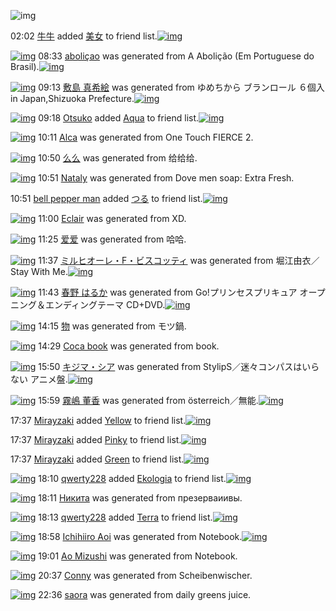 ![img](http://gdrive-cdn.herokuapp.com/537b65a5bc09f0000721dda7/512px-barcode.png)

02:02 [牛牛](http://www.barcodekanojo.com/user/500415/%E7%89%9B%E7%89%9B) added [美女](http://www.barcodekanojo.com/kanojo/889028/%E7%BE%8E%E5%A5%B3) to friend list.[![img](http://www.deviantsart.com/38scor7.png)](http://www.barcodekanojo.com/kanojo/889028/%E7%BE%8E%E5%A5%B3) 

[![img](http://www.deviantsart.com/192ueq9.png)](http://www.barcodekanojo.com/kanojo/3193161/aboli%C3%A7ao) 08:33 [aboliçao](http://www.barcodekanojo.com/kanojo/3193161/aboli%C3%A7ao) was generated from A Abolição (Em Portuguese do Brasil).[![img](http://www.deviantsart.com/h501ak.jpeg)](http://www.barcodekanojo.com/product_images/barcode/6018826/1425339153/A%20Aboli%C3%A7%C3%A3o%20%28Em%20Portuguese%20do%20Brasil%29.jpg) 

[![img](http://www.deviantsart.com/23d0bpa.png)](http://www.barcodekanojo.com/kanojo/3193162/%E6%95%B7%E5%B3%B6%20%E7%9C%9F%E5%B8%8C%E7%B5%B5) 09:13 [敷島 真希絵](http://www.barcodekanojo.com/kanojo/3193162/%E6%95%B7%E5%B3%B6%20%E7%9C%9F%E5%B8%8C%E7%B5%B5) was generated from ゆめちから ブランロール ６個入 in Japan,Shizuoka Prefecture.[![img](http://www.deviantsart.com/1j31k5b.jpeg)](http://www.barcodekanojo.com/product_images/barcode/5180862/1386078709/%E3%82%86%E3%82%81%E3%81%A1%E3%81%8B%E3%82%89%E3%83%96%E3%83%A9%E3%83%B3%E3%83%AD%E3%83%BC%E3%83%AB%20%EF%BC%96%E5%80%8B%E5%85%A5.jpg) 

[![img](http://www.deviantsart.com/t976m2.jpeg)](http://www.barcodekanojo.com/user/492467/Otsuko) 09:18 [Otsuko](http://www.barcodekanojo.com/user/492467/Otsuko) added [Aqua](http://www.barcodekanojo.com/kanojo/240454/Aqua) to friend list.[![img](http://www.deviantsart.com/1puo15d.png)](http://www.barcodekanojo.com/kanojo/240454/Aqua) 

[![img](http://www.deviantsart.com/3t1ibnb.png)](http://www.barcodekanojo.com/kanojo/3193163/Alca) 10:11 [Alca](http://www.barcodekanojo.com/kanojo/3193163/Alca) was generated from One Touch FIERCE 2.

[![img](http://www.deviantsart.com/8q3upt.png)](http://www.barcodekanojo.com/kanojo/3193164/%E4%B9%88%E4%B9%88) 10:50 [么么](http://www.barcodekanojo.com/kanojo/3193164/%E4%B9%88%E4%B9%88) was generated from 给给给.

[![img](http://www.deviantsart.com/2lp764a.png)](http://www.barcodekanojo.com/kanojo/3193165/Nataly) 10:51 [Nataly](http://www.barcodekanojo.com/kanojo/3193165/Nataly) was generated from Dove men soap: Extra Fresh.

10:51 [bell pepper man](http://www.barcodekanojo.com/user/500419/bell%20pepper%20man) added [つる](http://www.barcodekanojo.com/kanojo/2572775/%E3%81%A4%E3%82%8B) to friend list.[![img](http://www.deviantsart.com/1ebjb5o.png)](http://www.barcodekanojo.com/kanojo/2572775/%E3%81%A4%E3%82%8B) 

[![img](http://www.deviantsart.com/6hfh4s.png)](http://www.barcodekanojo.com/kanojo/3193166/Eclair) 11:00 [Eclair](http://www.barcodekanojo.com/kanojo/3193166/Eclair) was generated from XD.

[![img](http://www.deviantsart.com/c4puj8.png)](http://www.barcodekanojo.com/kanojo/3193167/%E7%88%B1%E7%88%B1) 11:25 [爱爱](http://www.barcodekanojo.com/kanojo/3193167/%E7%88%B1%E7%88%B1) was generated from 哈哈.

[![img](http://www.deviantsart.com/2jsc9pu.png)](http://www.barcodekanojo.com/kanojo/3193168/%E3%83%9F%E3%83%AB%E3%83%92%E3%82%AA%E3%83%BC%E3%83%AC%E3%83%BBF%E3%83%BB%E3%83%93%E3%82%B9%E3%82%B3%E3%83%83%E3%83%86%E3%82%A3) 11:37 [ミルヒオーレ・F・ビスコッティ](http://www.barcodekanojo.com/kanojo/3193168/%E3%83%9F%E3%83%AB%E3%83%92%E3%82%AA%E3%83%BC%E3%83%AC%E3%83%BBF%E3%83%BB%E3%83%93%E3%82%B9%E3%82%B3%E3%83%83%E3%83%86%E3%82%A3) was generated from 堀江由衣／Stay With Me.[![img](http://www.deviantsart.com/2300abt.jpeg)](http://www.barcodekanojo.com/product_images/barcode/6018834/1425350216/%E5%A0%80%E6%B1%9F%E7%94%B1%E8%A1%A3%EF%BC%8FStay%20With%20Me.jpg) 

[![img](http://www.deviantsart.com/27shp4t.png)](http://www.barcodekanojo.com/kanojo/3193169/%E6%98%A5%E9%87%8E%20%E3%81%AF%E3%82%8B%E3%81%8B) 11:43 [春野 はるか](http://www.barcodekanojo.com/kanojo/3193169/%E6%98%A5%E9%87%8E%20%E3%81%AF%E3%82%8B%E3%81%8B) was generated from Go!プリンセスプリキュア オープニング＆エンディングテーマ CD+DVD.[![img](http://www.deviantsart.com/3eujtcc.jpeg)](http://www.barcodekanojo.com/product_images/barcode/6018835/1425350539/50x50xGo,P21,PE3,P83,P97,PE3,P83,PAA,PE3,P83,PB3,PE3,P82,PBB,PE3,P82,PB9,PE3,P83,P97,PE3,P83,PAA,PE3,P82,PAD,PE3,P83,PA5,PE3,P82,PA2,P20,PE3,P82,PAA,PE3,P83,PBC,PE3,P83,P97,PE3,P83,P8B,PE3,P83,PB3,PE3,P82,PB0,PEF,PBC,P86,PE3,P82,PA8,PE3,P83,PB3,PE3,P83,P87,PE3,P82,PA3,PE3,P83,PB3,PE3,P82,PB0,PE3,P83,P86,PE3,P83,PBC,PE3,P83,P9E,P20CD,P2BDVD.jpg,qw=88,ah=88.pagespeed.ic.Ll1B8TA7Qt.jpg) 

[![img](http://www.deviantsart.com/1g5pq0e.png)](http://www.barcodekanojo.com/kanojo/3193170/%E7%89%A9) 14:15 [物](http://www.barcodekanojo.com/kanojo/3193170/%E7%89%A9) was generated from モツ鍋.

[![img](http://www.deviantsart.com/2pcqh0v.png)](http://www.barcodekanojo.com/kanojo/3193171/Coca%20book) 14:29 [Coca book](http://www.barcodekanojo.com/kanojo/3193171/Coca%20book) was generated from book.

[![img](http://www.deviantsart.com/1cuakfm.png)](http://www.barcodekanojo.com/kanojo/3193172/%E3%82%AD%E3%82%B8%E3%83%9E%E3%83%BB%E3%82%B7%E3%82%A2) 15:50 [キジマ・シア](http://www.barcodekanojo.com/kanojo/3193172/%E3%82%AD%E3%82%B8%E3%83%9E%E3%83%BB%E3%82%B7%E3%82%A2) was generated from StylipS／迷々コンパスはいらない アニメ盤.[![img](http://www.deviantsart.com/2m7brdk.jpeg)](http://www.barcodekanojo.com/product_images/barcode/6018838/1425365395/50x50xStylipS,PEF,PBC,P8F,PE8,PBF,PB7,PE3,P80,P85,PE3,P82,PB3,PE3,P83,PB3,PE3,P83,P91,PE3,P82,PB9,PE3,P81,PAF,PE3,P81,P84,PE3,P82,P89,PE3,P81,PAA,PE3,P81,P84,P20,PE3,P82,PA2,PE3,P83,P8B,PE3,P83,PA1,PE7,P9B,PA4.jpg,qw=88,ah=88.pagespeed.ic.cRWMj9xmo3.jpg) 

[![img](http://www.deviantsart.com/39jdjdn.png)](http://www.barcodekanojo.com/kanojo/3193173/%E9%9C%A7%E5%B6%8B%20%E8%91%A3%E9%A6%99) 15:59 [霧嶋 董香](http://www.barcodekanojo.com/kanojo/3193173/%E9%9C%A7%E5%B6%8B%20%E8%91%A3%E9%A6%99) was generated from österreich／無能.[![img](http://www.deviantsart.com/1nd812u.jpeg)](http://www.barcodekanojo.com/product_images/barcode/6018839/1425365910/%C3%B6sterreich%EF%BC%8F%E7%84%A1%E8%83%BD.jpg) 

17:37 [Mirayzaki](http://www.barcodekanojo.com/user/500421/Mirayzaki) added [Yellow](http://www.barcodekanojo.com/kanojo/2516795/Yellow) to friend list.[![img](http://www.deviantsart.com/2cmq78k.png)](http://www.barcodekanojo.com/kanojo/2516795/Yellow) 

17:37 [Mirayzaki](http://www.barcodekanojo.com/user/500421/Mirayzaki) added [Pinky](http://www.barcodekanojo.com/kanojo/2516791/Pinky) to friend list.[![img](http://www.deviantsart.com/1nv49ql.png)](http://www.barcodekanojo.com/kanojo/2516791/Pinky) 

17:37 [Mirayzaki](http://www.barcodekanojo.com/user/500421/Mirayzaki) added [Green](http://www.barcodekanojo.com/kanojo/2515981/Green) to friend list.[![img](http://www.deviantsart.com/3gd9p64.png)](http://www.barcodekanojo.com/kanojo/2515981/Green) 

[![img](http://www.deviantsart.com/jbnjg9.jpeg)](http://www.barcodekanojo.com/user/406460/qwerty228) 18:10 [qwerty228](http://www.barcodekanojo.com/user/406460/qwerty228) added [Ekologia](http://www.barcodekanojo.com/kanojo/2496876/Ekologia) to friend list.[![img](http://www.deviantsart.com/33q944c.png)](http://www.barcodekanojo.com/kanojo/2496876/Ekologia) 

[![img](http://www.deviantsart.com/994sdt.png)](http://www.barcodekanojo.com/kanojo/3193174/%D0%9D%D0%B8%D0%BA%D0%B8%D1%82%D0%B0) 18:11 [Никита](http://www.barcodekanojo.com/kanojo/3193174/%D0%9D%D0%B8%D0%BA%D0%B8%D1%82%D0%B0) was generated from презерваиивы.

[![img](http://www.deviantsart.com/jbnjg9.jpeg)](http://www.barcodekanojo.com/user/406460/qwerty228) 18:13 [qwerty228](http://www.barcodekanojo.com/user/406460/qwerty228) added [Terra](http://www.barcodekanojo.com/kanojo/2493341/Terra) to friend list.[![img](http://www.deviantsart.com/hersmf.png)](http://www.barcodekanojo.com/kanojo/2493341/Terra) 

[![img](http://www.deviantsart.com/1f4vic2.png)](http://www.barcodekanojo.com/kanojo/3193175/Ichihiiro%20Aoi) 18:58 [Ichihiiro Aoi](http://www.barcodekanojo.com/kanojo/3193175/Ichihiiro%20Aoi) was generated from Notebook.[![img](http://www.deviantsart.com/23r7d15.jpeg)](http://www.barcodekanojo.com/product_images/barcode/6018846/1425376681/Notebook.jpg) 

[![img](http://www.deviantsart.com/1kbb668.png)](http://www.barcodekanojo.com/kanojo/3193176/Ao%20Mizushi) 19:01 [Ao Mizushi](http://www.barcodekanojo.com/kanojo/3193176/Ao%20Mizushi) was generated from Notebook.

[![img](http://www.deviantsart.com/6ekid0.png)](http://www.barcodekanojo.com/kanojo/3193177/Conny) 20:37 [Conny](http://www.barcodekanojo.com/kanojo/3193177/Conny) was generated from Scheibenwischer.

[![img](http://www.deviantsart.com/3doc33r.png)](http://www.barcodekanojo.com/kanojo/3193178/saora) 22:36 [saora](http://www.barcodekanojo.com/kanojo/3193178/saora) was generated from daily greens juice.

